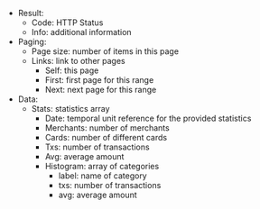 * Result:
    * Code: HTTP Status
    * Info: additional information
* Paging:
    * Page size: number of items in this page
    * Links: link to other pages
        * Self: this page
        * First: first page for this range
        * Next: next page for this range
* Data:
    * Stats: statistics array
        * Date: temporal unit reference for the provided statistics
        * Merchants: number of merchants
        * Cards: number of different cards
        * Txs: number of transactions
        * Avg: average amount
        * Histogram: array of categories
            * label: name of category
            * txs: number of transactions
            * avg: average amount
                   
